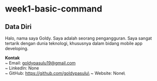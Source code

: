 # week1-basic-command


## Data Diri
Halo, nama saya Goldy. Saya adalah seorang pengangguran. Saya sangat tertarik dengan dunia teknologi, khususnya dalam bidang mobile app developing.

**Kontak**\
~ Email: goldypasulu19@gmail.com\
~ LinkedIn: None\
~ GitHub: https://github.com/goldypasulu\
~ Website: None\